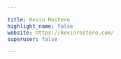 ```yaml
---

title: Kevin Roitero
highlight_name: false
website: https://kevinroitero.com/
superuser: false

---
```

